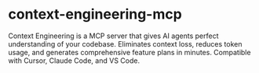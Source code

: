 # context-engineering-mcp
Context Engineering is a MCP server that gives AI agents perfect understanding of your codebase. Eliminates context loss, reduces token usage, and generates comprehensive feature plans in minutes. Compatible with Cursor, Claude Code, and VS Code.
